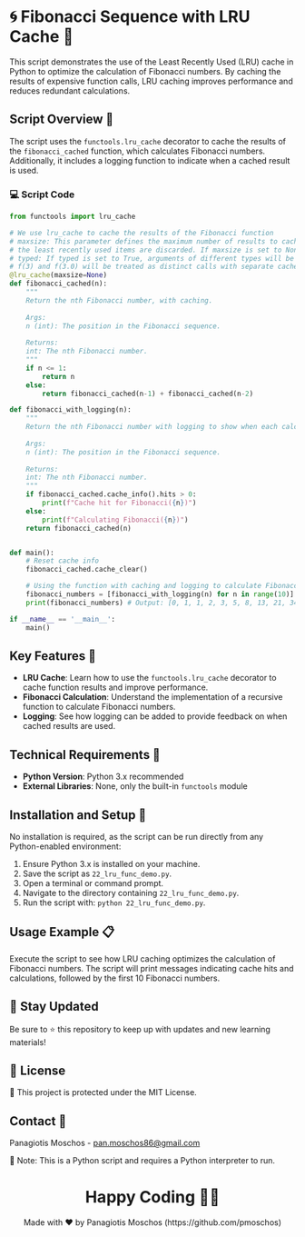 # 🌀 Fibonacci Sequence with LRU Cache 🔄

This script demonstrates the use of the Least Recently Used (LRU) cache in Python to optimize the calculation of Fibonacci numbers. By caching the results of expensive function calls, LRU caching improves performance and reduces redundant calculations.

## Script Overview 📘

The script uses the `functools.lru_cache` decorator to cache the results of the `fibonacci_cached` function, which calculates Fibonacci numbers. Additionally, it includes a logging function to indicate when a cached result is used.

### :computer: Script Code

```python
from functools import lru_cache

# We use lru_cache to cache the results of the Fibonacci function
# maxsize: This parameter defines the maximum number of results to cache. When the cache exceeds this size, 
# the least recently used items are discarded. If maxsize is set to None, the cache can grow without bound.
# typed: If typed is set to True, arguments of different types will be cached separately. For example, 
# f(3) and f(3.0) will be treated as distinct calls with separate cache entries.
@lru_cache(maxsize=None)
def fibonacci_cached(n):
    """
    Return the nth Fibonacci number, with caching.
    
    Args:
    n (int): The position in the Fibonacci sequence.
    
    Returns:
    int: The nth Fibonacci number.
    """
    if n <= 1:
        return n
    else:
        return fibonacci_cached(n-1) + fibonacci_cached(n-2)

def fibonacci_with_logging(n):
    """
    Return the nth Fibonacci number with logging to show when each calculation is made.
    
    Args:
    n (int): The position in the Fibonacci sequence.
    
    Returns:
    int: The nth Fibonacci number.
    """
    if fibonacci_cached.cache_info().hits > 0:
        print(f"Cache hit for Fibonacci({n})")
    else:
        print(f"Calculating Fibonacci({n})")
    return fibonacci_cached(n)


def main():
    # Reset cache info
    fibonacci_cached.cache_clear()

    # Using the function with caching and logging to calculate Fibonacci numbers
    fibonacci_numbers = [fibonacci_with_logging(n) for n in range(10)]
    print(fibonacci_numbers) # Output: [0, 1, 1, 2, 3, 5, 8, 13, 21, 34]

if __name__ == '__main__':
    main()
```

## Key Features 🌟
- **LRU Cache**: Learn how to use the `functools.lru_cache` decorator to cache function results and improve performance.
- **Fibonacci Calculation**: Understand the implementation of a recursive function to calculate Fibonacci numbers.
- **Logging**: See how logging can be added to provide feedback on when cached results are used.

## Technical Requirements 🔧
- **Python Version**: Python 3.x recommended
- **External Libraries**: None, only the built-in `functools` module

## Installation and Setup 🚀
No installation is required, as the script can be run directly from any Python-enabled environment:

1. Ensure Python 3.x is installed on your machine.
2. Save the script as `22_lru_func_demo.py`.
3. Open a terminal or command prompt.
4. Navigate to the directory containing `22_lru_func_demo.py`.
5. Run the script with: `python 22_lru_func_demo.py`.

## Usage Example 📋
Execute the script to see how LRU caching optimizes the calculation of Fibonacci numbers. The script will print messages indicating cache hits and calculations, followed by the first 10 Fibonacci numbers.

## 📢 Stay Updated
Be sure to ⭐ this repository to keep up with updates and new learning materials!

## 📄 License
🔐 This project is protected under the MIT License.

## Contact 📧
Panagiotis Moschos - pan.moschos86@gmail.com

🔗 Note: This is a Python script and requires a Python interpreter to run.

<h1 align="center">Happy Coding 👨‍💻</h1>
<p align="center">
  Made with ❤️ by Panagiotis Moschos (https://github.com/pmoschos)
</p>

